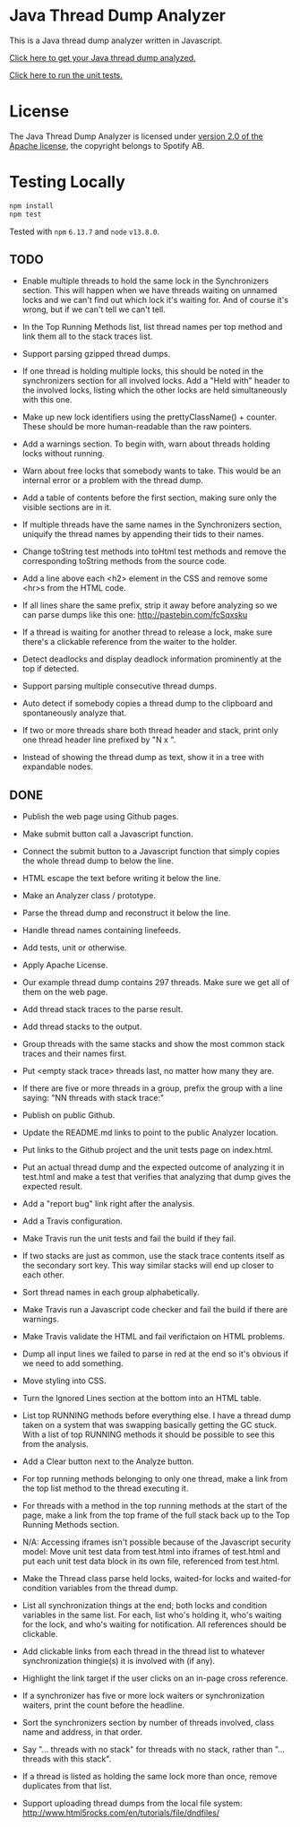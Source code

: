 <!--- -*-markdown-*- -->

# Java Thread Dump Analyzer

This is a Java thread dump analyzer written in Javascript.

[Click here to get your Java thread dump analyzed.](http://spotify.github.io/threaddump-analyzer/)

[Click here to run the unit tests.](http://spotify.github.io/threaddump-analyzer/test.html)

# License

The Java Thread Dump Analyzer is licensed under
[version 2.0 of the Apache license](http://www.apache.org/licenses/LICENSE-2.0.html),
the copyright belongs to Spotify AB.

# Testing Locally

```bash
npm install
npm test
```

Tested with `npm` `6.13.7` and `node` `v13.8.0`.

## TODO

- Enable multiple threads to hold the same lock in the Synchronizers
  section. This will happen when we have threads waiting on unnamed
  locks and we can't find out which lock it's waiting for. And of
  course it's wrong, but if we can't tell we can't tell.

- In the Top Running Methods list, list thread names per top method
  and link them all to the stack traces list.

- Support parsing gzipped thread dumps.

- If one thread is holding multiple locks, this should be noted in the
  synchronizers section for all involved locks. Add a "Held with" header
  to the involved locks, listing which the other locks are held
  simultaneously with this one.

- Make up new lock identifiers using the prettyClassName() +
  counter. These should be more human-readable than the raw pointers.

- Add a warnings section. To begin with, warn about threads holding
  locks without running.

- Warn about free locks that somebody wants to take. This would be an
  internal error or a problem with the thread dump.

- Add a table of contents before the first section, making sure only
  the visible sections are in it.

- If multiple threads have the same names in the Synchronizers
  section, uniquify the thread names by appending their tids to their
  names.

- Change toString test methods into toHtml test methods and remove the
  corresponding toString methods from the source code.

- Add a line above each \<h2\> element in the CSS and remove some \<hr\>s
  from the HTML code.

- If all lines share the same prefix, strip it away before analyzing
  so we can parse dumps like this one: <http://pastebin.com/fcSqxsku>

- If a thread is waiting for another thread to release a lock, make
  sure there's a clickable reference from the waiter to the holder.

- Detect deadlocks and display deadlock information prominently at the
  top if detected.

- Support parsing multiple consecutive thread dumps.

- Auto detect if somebody copies a thread dump to the clipboard and
  spontaneously analyze that.

- If two or more threads share both thread header and stack, print
  only one thread header line prefixed by "N x ".

- Instead of showing the thread dump as text, show it in a tree with
  expandable nodes.

## DONE

- Publish the web page using Github pages.

- Make submit button call a Javascript function.

- Connect the submit button to a Javascript function that simply
  copies the whole thread dump to below the line.

- HTML escape the text before writing it below the line.

- Make an Analyzer class / prototype.

- Parse the thread dump and reconstruct it below the line.

- Handle thread names containing linefeeds.

- Add tests, unit or otherwise.

- Apply Apache License.

- Our example thread dump contains 297 threads. Make sure we get all
  of them on the web page.

- Add thread stack traces to the parse result.

- Add thread stacks to the output.

- Group threads with the same stacks and show the most common stack
  traces and their names first.

- Put \<empty stack trace\> threads last, no matter how many they are.

- If there are five or more threads in a group, prefix the group with a
  line saying: "NN threads with stack trace:"

- Publish on public Github.

- Update the README.md links to point to the public Analyzer location.

- Put links to the Github project and the unit tests page on index.html.

- Put an actual thread dump and the expected outcome of analyzing it
  in test.html and make a test that verifies that analyzing that dump
  gives the expected result.

- Add a "report bug" link right after the analysis.

- Add a Travis configuration.

- Make Travis run the unit tests and fail the build if they fail.

- If two stacks are just as common, use the stack trace contents itself
  as the secondary sort key. This way similar stacks will end up closer to
  each other.

- Sort thread names in each group alphabetically.

- Make Travis run a Javascript code checker and fail the build if there
  are warnings.

- Make Travis validate the HTML and fail verifictaion on HTML
  problems.

- Dump all input lines we failed to parse in red at the end so it's
  obvious if we need to add something.

- Move styling into CSS.

- Turn the Ignored Lines section at the bottom into an HTML table.

- List top RUNNING methods before everything else. I have a thread
  dump taken on a system that was swapping basically getting the GC
  stuck. With a list of top RUNNING methods it should be possible to
  see this from the analysis.

- Add a Clear button next to the Analyze button.

- For top running methods belonging to only one thread, make a link
  from the top list method to the thread executing it.

- For threads with a method in the top running methods at the start of
  the page, make a link from the top frame of the full stack back up to
  the Top Running Methods section.

- N/A: Accessing iframes isn't possible because of the Javascript
  security model: Move unit test data from test.html into iframes of
  test.html and put each unit test data block in its own file,
  referenced from test.html.

- Make the Thread class parse held locks, waited-for locks and
  waited-for condition variables from the thread dump.

- List all synchronization things at the end; both locks and condition
  variables in the same list. For each, list who's holding it, who's
  waiting for the lock, and who's waiting for notification. All
  references should be clickable.

- Add clickable links from each thread in the thread list to whatever
  synchronization thingie(s) it is involved with (if any).

- Highlight the link target if the user clicks on an in-page cross
  reference.

- If a synchronizer has five or more lock waiters or synchronization
  waiters, print the count before the headline.

- Sort the synchronizers section by number of threads involved, class
  name and address, in that order.

- Say "... threads with no stack" for threads with no stack, rather
  than "... threads with this stack".

- If a thread is listed as holding the same lock more than once,
  remove duplicates from that list.

- Support uploading thread dumps from the local file system:
  <http://www.html5rocks.com/en/tutorials/file/dndfiles/>
